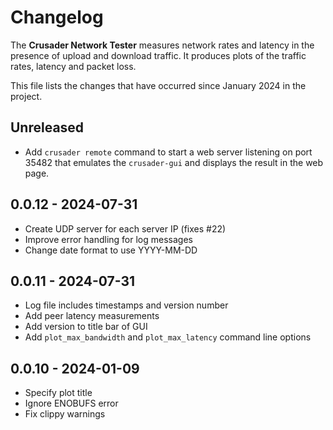 # Changelog

The **Crusader Network Tester** measures network rates and latency
in the presence of upload and download traffic.
It produces plots of the traffic rates,
latency and packet loss.

This file lists the changes that have occurred since January 2024 in the project.

## Unreleased 

- Add `crusader remote` command to start a web server
   listening on port 35482 that emulates the
   `crusader-gui` and displays the result in the web page.

## 0.0.12 - 2024-07-31
- Create UDP server for each server IP (fixes #22)
- Improve error handling for log messages 
- Change date format to use YYYY-MM-DD

## 0.0.11 - 2024-07-31
- Log file includes timestamps and version number
- Add peer latency measurements
- Add version to title bar of GUI
- Add `plot_max_bandwidth` and `plot_max_latency` command line options

## 0.0.10 - 2024-01-09
- Specify plot title
- Ignore ENOBUFS error 
- Fix clippy warnings
